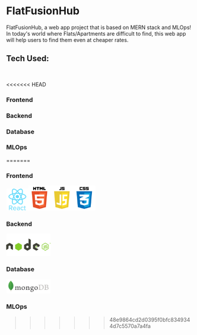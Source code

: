 # FlatFusionHub
FlatFusionHub, a web app project that is based on MERN stack and MLOps!
In today's world where Flats/Apartments are difficult to find, this web app will help users to find them even at cheaper rates.

## Tech Used:
  <img src="https://upload.wikimedia.org/wikipedia/commons/9/94/MERN-logo.png" style="width:400px" alt="">
  
<<<<<<< HEAD
  ### Frontend
  ### Backend
  ### Database
  ### MLOps
=======
### Frontend
<img src="/assets/react.png" style="width:60px" alt=""><img src="/assets/frontend.png" style="width:180px" alt="">

### Backend
<img src="/assets/nodejs.png" style="width:120px" alt="">

### Database
<img src="/assets/mongodb.png" style="width:120px" alt="">

### MLOps
>>>>>>> 48e9864cd2d0395f0bfc8349344d7c5570a7a4fa
